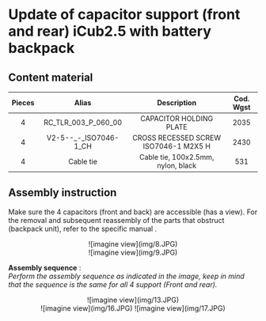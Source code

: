 # Update of capacitor support (front and rear) iCub2.5 with battery backpack

## Content material


|  Pieces |     Alias    	        |          Description                        |  Cod. Wgst |
|   :---: |    :-----------:      |     :---:                                   |   :---:   |
|    4   | RC_TLR_003_P_060_00    |CAPACITOR HOLDING PLATE                      | 2035 |
|    4   | V2-5--_-_ISO7046-1_CH   |CROSS RECESSED SCREW ISO7046-1 M2X5 H        |2430|
|    4   |Cable tie               |    Cable tie, 100x2.5mm, nylon, black        |531|


## Assembly instruction

Make sure the 4 capacitors (front and back) are accessible (has a view). For the removal and subsequent reassembly of the parts that obstruct (backpack unit), refer to the specific manual .<br>
<center> ![imagine view](img/8.JPG) </center>
<center> ![imagine view](img/9.JPG) </center>
     
**Assembly sequence** :<br>
*Perform the assembly sequence as indicated in the image, keep in mind that the sequence is the same for all 4 support (Front and rear).*<br>
<center> ![imagine view](img/13.JPG) </center>

<center> ![imagine view](img/16.JPG) ![imagine view](img/17.JPG)  </center>
